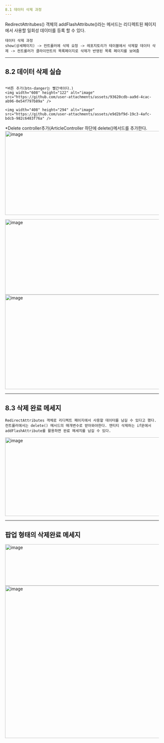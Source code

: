 ```yaml
---
8.1 데이터 삭제 과정
---
```

RedirectAttritubes() 객체의 addFlashAttribute()라는 메서드는 리디렉트된 페이지에서 사용할 일회성 데이터를 등록 할 수 있다.

```
데이터 삭제 과정
show(상세페이지) -> 컨트롤러에 삭제 요청 -> 레포지토리가 테이블에서 삭제할 데이터 삭제 -> 컨트롤러가 클라이언트의 목록페이지로 삭제가 반영된 목록 페이지를 보여줌
```

---
8.2 데이터 삭제 실습
---

```

*버튼 추가(btn-danger는 빨간색이다.)
<img width="608" height="122" alt="image" src="https://github.com/user-attachments/assets/93620cdb-aa9d-4cac-ab96-0e54f797b89a" />

<img width="408" height="294" alt="image" src="https://github.com/user-attachments/assets/e9d2bf9d-19c3-4afc-bdcb-982c6483f76a" />

```

*Delete controller추가(ArticleController 하단에 delete()메서드를 추가한다.
<img width="577" height="274" alt="image" src="https://github.com/user-attachments/assets/88f73e46-d15a-43dd-ba13-583c7eae9c3a" />

<img width="636" height="246" alt="image" src="https://github.com/user-attachments/assets/63e73580-1829-424e-9ba9-750d1f283961" />

<img width="692" height="309" alt="image" src="https://github.com/user-attachments/assets/e196dcef-f38a-454d-846d-f1413307559c" />

---
8.3 삭제 완료 메세지
---

`
RedirectAttributes 객체로 리디렉트 페이지에서 사용할 데이터를 남길 수 있다고 했다. 컨트롤러에서는 delete() 메서드의 매개변수로 받아와야한다. 엔티티 삭제하는 if문에서 addFlashAttribute를 활용하면 완료 메세지를 남길 수 있다.
`

<img width="654" height="257" alt="image" src="https://github.com/user-attachments/assets/7ab45ec5-4a6b-4ca7-a95d-6beb96511803" />

---
팝업 형태의 삭제완료 메세지
---
<img width="779" height="135" alt="image" src="https://github.com/user-attachments/assets/416c297f-02ac-40c6-aed9-00c40c8d34c2" />

<img width="875" height="498" alt="image" src="https://github.com/user-attachments/assets/1e177b70-27d0-44eb-a0c6-3d0e9ce01da7" />


